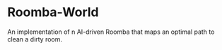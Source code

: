 # Roomba-World
An implementation of n AI-driven Roomba that maps an optimal path to clean a dirty room.
